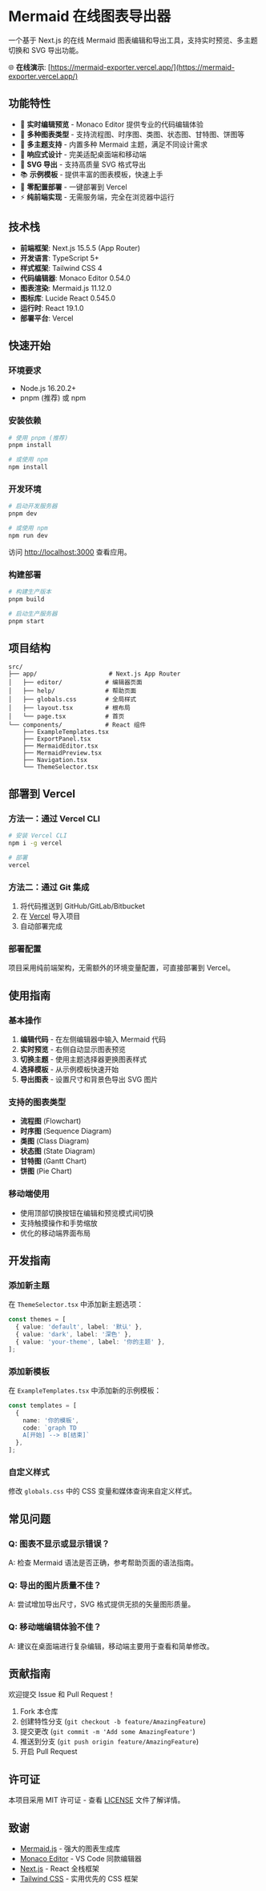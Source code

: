 # Mermaid 在线图表导出器

一个基于 Next.js 的在线 Mermaid 图表编辑和导出工具，支持实时预览、多主题切换和 SVG 导出功能。

🌐 **在线演示**: [https://mermaid-exporter.vercel.app/](https://mermaid-exporter.vercel.app/)

## 功能特性

- 🎨 **实时编辑预览** - Monaco Editor 提供专业的代码编辑体验
- 🎯 **多种图表类型** - 支持流程图、时序图、类图、状态图、甘特图、饼图等
- 🌈 **多主题支持** - 内置多种 Mermaid 主题，满足不同设计需求
- 📱 **响应式设计** - 完美适配桌面端和移动端
- 💾 **SVG 导出** - 支持高质量 SVG 格式导出
- 📚 **示例模板** - 提供丰富的图表模板，快速上手
- 🚀 **零配置部署** - 一键部署到 Vercel
- ⚡ **纯前端实现** - 无需服务端，完全在浏览器中运行

## 技术栈

- **前端框架**: Next.js 15.5.5 (App Router)
- **开发语言**: TypeScript 5+
- **样式框架**: Tailwind CSS 4
- **代码编辑器**: Monaco Editor 0.54.0
- **图表渲染**: Mermaid.js 11.12.0
- **图标库**: Lucide React 0.545.0
- **运行时**: React 19.1.0
- **部署平台**: Vercel

## 快速开始

### 环境要求

- Node.js 16.20.2+ 
- pnpm (推荐) 或 npm

### 安装依赖

```bash
# 使用 pnpm (推荐)
pnpm install

# 或使用 npm
npm install
```

### 开发环境

```bash
# 启动开发服务器
pnpm dev

# 或使用 npm
npm run dev
```

访问 [http://localhost:3000](http://localhost:3000) 查看应用。

### 构建部署

```bash
# 构建生产版本
pnpm build

# 启动生产服务器
pnpm start
```

## 项目结构

```
src/
├── app/                    # Next.js App Router
│   ├── editor/            # 编辑器页面
│   ├── help/              # 帮助页面
│   ├── globals.css        # 全局样式
│   ├── layout.tsx         # 根布局
│   └── page.tsx           # 首页
└── components/            # React 组件
    ├── ExampleTemplates.tsx
    ├── ExportPanel.tsx
    ├── MermaidEditor.tsx
    ├── MermaidPreview.tsx
    ├── Navigation.tsx
    └── ThemeSelector.tsx
```

## 部署到 Vercel

### 方法一：通过 Vercel CLI

```bash
# 安装 Vercel CLI
npm i -g vercel

# 部署
vercel
```

### 方法二：通过 Git 集成

1. 将代码推送到 GitHub/GitLab/Bitbucket
2. 在 [Vercel](https://vercel.com) 导入项目
3. 自动部署完成

### 部署配置

项目采用纯前端架构，无需额外的环境变量配置，可直接部署到 Vercel。

## 使用指南

### 基本操作

1. **编辑代码** - 在左侧编辑器中输入 Mermaid 代码
2. **实时预览** - 右侧自动显示图表预览
3. **切换主题** - 使用主题选择器更换图表样式
4. **选择模板** - 从示例模板快速开始
5. **导出图表** - 设置尺寸和背景色导出 SVG 图片

### 支持的图表类型

- **流程图** (Flowchart)
- **时序图** (Sequence Diagram)  
- **类图** (Class Diagram)
- **状态图** (State Diagram)
- **甘特图** (Gantt Chart)
- **饼图** (Pie Chart)

### 移动端使用

- 使用顶部切换按钮在编辑和预览模式间切换
- 支持触摸操作和手势缩放
- 优化的移动端界面布局

## 开发指南

### 添加新主题

在 `ThemeSelector.tsx` 中添加新主题选项：

```typescript
const themes = [
  { value: 'default', label: '默认' },
  { value: 'dark', label: '深色' },
  { value: 'your-theme', label: '你的主题' },
];
```

### 添加新模板

在 `ExampleTemplates.tsx` 中添加新的示例模板：

```typescript
const templates = [
  {
    name: '你的模板',
    code: `graph TD
    A[开始] --> B[结束]`
  },
];
```

### 自定义样式

修改 `globals.css` 中的 CSS 变量和媒体查询来自定义样式。

## 常见问题

### Q: 图表不显示或显示错误？
A: 检查 Mermaid 语法是否正确，参考帮助页面的语法指南。

### Q: 导出的图片质量不佳？
A: 尝试增加导出尺寸，SVG 格式提供无损的矢量图形质量。

### Q: 移动端编辑体验不佳？
A: 建议在桌面端进行复杂编辑，移动端主要用于查看和简单修改。

## 贡献指南

欢迎提交 Issue 和 Pull Request！

1. Fork 本仓库
2. 创建特性分支 (`git checkout -b feature/AmazingFeature`)
3. 提交更改 (`git commit -m 'Add some AmazingFeature'`)
4. 推送到分支 (`git push origin feature/AmazingFeature`)
5. 开启 Pull Request

## 许可证

本项目采用 MIT 许可证 - 查看 [LICENSE](LICENSE) 文件了解详情。

## 致谢

- [Mermaid.js](https://mermaid-js.github.io/) - 强大的图表生成库
- [Monaco Editor](https://microsoft.github.io/monaco-editor/) - VS Code 同款编辑器
- [Next.js](https://nextjs.org/) - React 全栈框架
- [Tailwind CSS](https://tailwindcss.com/) - 实用优先的 CSS 框架